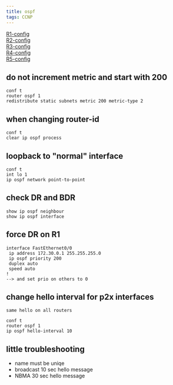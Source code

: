 ```yaml
---
title: ospf
tags: CCNP
---
```


[R1-config](/assets/images/Cisco/ospf-r1.txt)  
[R2-config](/assets/images/Cisco/ospf-r2.txt)  
[R3-config](/assets/images/Cisco/ospf-r3.txt)  
[R4-config](/assets/images/Cisco/ospf-r4.txt)  
[R5-config](/assets/images/Cisco/ospf-r5.txt)

## do not increment metric and start with 200

```
conf t
router ospf 1
redistribute static subnets metric 200 metric-type 2
```

## when changing router-id

```
conf t
clear ip ospf process
```

## loopback to "normal" interface

```
conf t
int lo 1
ip ospf network point-to-point
```

## check DR and BDR

```
show ip ospf neighbour
show ip ospf interface
```

## force DR on R1

```
interface FastEthernet0/0
 ip address 172.30.0.1 255.255.255.0
 ip ospf priority 200
 duplex auto
 speed auto
!
--> and set prio on others to 0
```

## change hello interval for p2x interfaces

```
same hello on all routers
```

```
conf t
router ospf 1
ip ospf hello-interval 10
```

## little troubleshooting

- name must be uniqe
- broadcast 10 sec hello message
- NBMA 30 sec hello message
